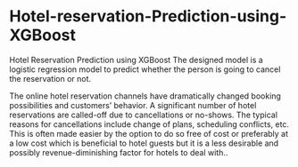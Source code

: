# Hotel-reservation-Prediction-using-XGBoost
Hotel Reservation Prediction using XGBoost
The designed model is a logistic regression model to predict whether the person is going to cancel the reservation or not.

The online hotel reservation channels have dramatically changed booking possibilities and customers’ behavior. A significant number of hotel reservations are called-off due to cancellations or no-shows. The typical reasons for cancellations include change of plans, scheduling conflicts, etc. This is often made easier by the option to do so free of cost or preferably at a low cost which is beneficial to hotel guests but it is a less desirable and possibly revenue-diminishing factor for hotels to deal with..
